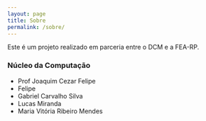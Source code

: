 ```yaml
---
layout: page
title: Sobre
permalink: /sobre/
---
```


Este é um projeto realizado em parceria entre o DCM e a FEA-RP.

### Núcleo da Computação

- Prof Joaquim Cezar Felipe
- Felipe 
- Gabriel Carvalho Silva
- Lucas Miranda
- Maria Vitória Ribeiro Mendes